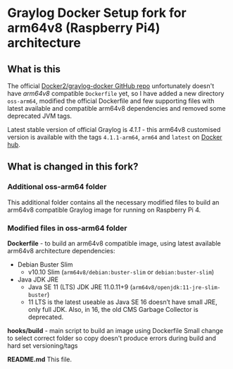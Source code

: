 # Graylog Docker Setup fork for arm64v8 (Raspberry Pi4) architecture

## What is this ##
The official [Docker2/graylog-docker GitHub repo](https://github.com/Graylog2/graylog-docker) unfortunately doesn't have *arm64v8* compatible `Dockerfile` yet, so I have added a new directory `oss-arm64`, modified the official Dockerfile and few supporting files with latest available and compatible arm64v8 dependencies and removed some deprecated JVM tags.

Latest stable version of official Graylog is *4.1.1* - this arm64v8 customised version is available with the tags `4.1.1-arm64`, `arm64` and `latest` on [Docker hub](https://hub.docker.com/r/phantomski/graylog).


## What is changed in this fork?

### Additional oss-arm64 folder

This additional folder contains all the necessary modified files to build an arm64v8 compatible Graylog image for running on Raspberry Pi 4.

### Modified files in oss-arm64 folder

**Dockerfile** - to build an arm64v8 compatible image, using latest available arm64v8 architecture dependencies:
* Debian Buster Slim
    * v10.10 Slim (`arm64v8/debian:buster-slim` or `debian:buster-slim`)
* Java JDK JRE
    * Java SE 11 (LTS) JDK JRE 11.0.11+9 (`arm64v8/openjdk:11-jre-slim-buster`)
    * 11 LTS is the latest useable as Java SE 16 doesn’t have small JRE, only full JDK. Also, in 16, the old CMS Garbage Collector is deprecated.

**hooks/build** - main script to build an image using Dockerfile
Small change to select correct folder so copy doesn't produce errors during build and hard set versioning/tags

**README.md**
This file.